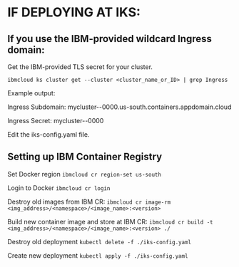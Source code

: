 # IF DEPLOYING AT IKS:

## If you use the IBM-provided wildcard Ingress domain:

Get the IBM-provided TLS secret for your cluster.

``ibmcloud ks cluster get --cluster <cluster_name_or_ID> | grep Ingress``

Example output:

Ingress Subdomain:      mycluster-<hash>-0000.us-south.containers.appdomain.cloud

Ingress Secret:         mycluster-<hash>-0000

Edit the iks-config.yaml file.

## Setting up IBM Container Registry

Set Docker region
``ibmcloud cr region-set us-south``

Login to Docker
``ibmcloud cr login``

Destroy old images from IBM CR:
``ibmcloud cr image-rm <img_address>/<namespace>/<image_name>:<version>``

Build new container image and store at IBM CR:
``ibmcloud cr build -t <img_address>/<namespace>/<image_name>:<version> ./``

Destroy old deployment
``kubectl delete -f ./iks-config.yaml``

Create new deployment
``kubectl apply -f ./iks-config.yaml``
